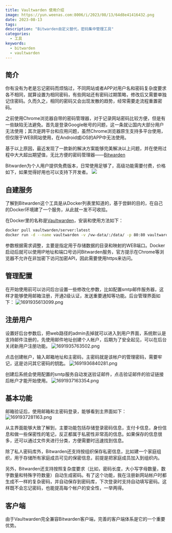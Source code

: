 ```yaml
---
title: Vaultwarden 使用介绍
image: https://yun.weenas.com:8006/i/2023/08/13/64d8e41416432.png
date: 2023-08-13
tags:
description: "Bitwarden自定义替代，密码集中管理工具"
categories:
  - 工具
keywords:
  - bitwarden
  - vaultwarden
---
```


## 简介

你有没有为老是忘记密码而烦恼过，不同网站或者APP对用户名和密码复杂度要求各不相同，就算设置为相同密码，有些网站还有密码过期策略，修改后又需要单独记住密码。久而久之，相同的密码又会出现发散的趋势，经常需要走流程重置密码。

之前使用Chrome浏览器自带的密码管理器，对于记录网站密码比较方便，但是有一些缺陷无法避免。首先是登录Google帐号的问题，这一条就让国内大部分用户无法使用；其次是跨平台和应用问题，虽然Chrome浏览器原生支持多平台使用，但仅限于WEB网站使用，在Android或iOS的APP中无法使用。

基于以上原因，最近发现了一款新的解决方案能够完美解决以上问题，并在使用过程中大大超出期望值，无比方便的密码管理器——[Bitwarden](https://bitwarden.com/)

Bitwarden为个人用户提供免费版本，日常使用足够了，高级功能需要付费，价格如下，如果觉得好用也可以支持下开发者。
![](https://yun.weenas.com:8006/i/2023/08/13/64d8dcbf4061f.png)

## 自建服务

了解到Bitwarden这个工具是从Docker列表里知道的，基于尝鲜的目的，在自己的Docker环境建了一个服务，从此就一发不可收拾。

在Docker里的名称是[Vaultwarden](https://registry.hub.docker.com/r/vaultwarden/server/)，安装和使用方法如下：
```sh
docker pull vaultwarden/server:latest
docker run -d --name vaultwarden -v /vw-data/:/data/ -p 80:80 vaultwarden/server:latest
```

参数根据需求调整，主要是指定用于存储数据的目录和映射的WEB端口。Docker启动后就可以使用IP地址和端口号访问Bitwarden服务，官方提示在Chrome等浏览器不允许在非加密下访问加密API，因此需要使用https来访问。

## 管理配置

在开始使用前可以访问后台设置一些修改化参数，比如配置smtp邮件服务器，这样才能够使用邮箱注册，开通2级认证，发送重要通知等功能。后台管理界面如下：
![1691935613099.png](https://yun.weenas.com:8006/i/2023/08/13/64d8e37db4e7d.png)

## 注册用户

设置好后台参数后，把web路径的admin去掉就可以进入到用户界面，系统默认是支持邮件注册的，先使用邮件地址创建个人帐户，后期为了安全起见，可以在后台关闭新用户注册功能。
![1691935763502.png](https://yun.weenas.com:8006/i/2023/08/13/64d8e41416432.png)

点击创建帐户，输入邮箱地址和主密码，主密码就是该帐户的管理密码，需要牢记，这是访问其它密码的钥匙。
![1691936840281.png](https://yun.weenas.com:8006/i/2023/08/13/64d8e848c4d76.png)

创建后系统会使用配置的smtp服务自动发送验证邮件，点击验证邮件的验证链接后帐户才能开始使用。
![1691937163354.png](https://yun.weenas.com:8006/i/2023/08/13/64d8e98be24f5.png)

## 基本功能

邮箱验证后，使用邮箱和主密码登录，能够看到主界面如下：
![1691937281163.png](https://yun.weenas.com:8006/i/2023/08/13/64d8ea01b9356.png)

从主界面能够大致了解到，主要功能包括存储登录密码信息，支付卡信息，身份信息和做一些保密性的笔记，反正都属于私密性非常高的信息。如果保存的信息很多，还可以通过文件夹进行分类，方便需要时迅速找到信息。

除了私人密码库外，Bitwarden还支持按组织保存私密信息，比如建一个家庭组织，用于存储所有家庭成员可见的保密信息，前提是把家庭成员加入到组织内。

另外，Bitwarden还支持按照复杂度要求（比如，密码长度，大小写字母数量，数字数量和特殊字符数量）自动生成密码。有了这个功能，我在注册新网站帐户时都生成不一样的复杂密码，并自动保存到密码库，下次登录时支持自动填写密码。这样既不会忘记密码，也能提高每个帐户的安全性，一举两得。

## 客户端

由于Vaultwarden完全兼容Bitwarden客户端，完善的客户端体系是它的一个重要优势。
